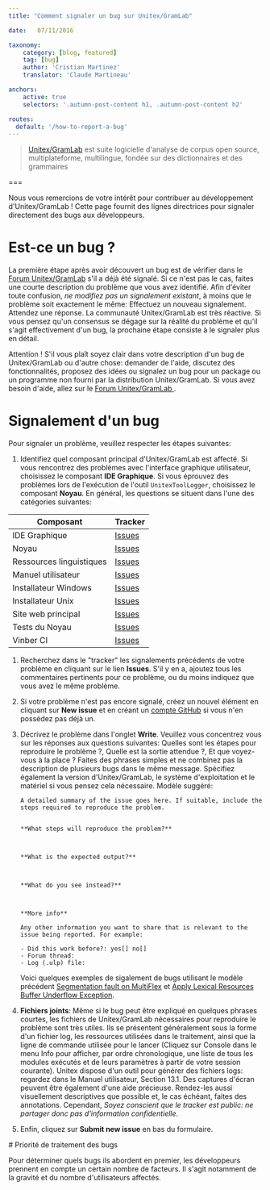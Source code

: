 ```yaml
---
title: "Comment signaler un bug sur Unitex/GramLab"

date:   07/11/2016

taxonomy:
    category: [blog, featured]
    tag: [bug]
    author: 'Cristian Martinez'
    translator: 'Claude Martineau'

anchors:
    active: true
    selectors: '.autumn-post-content h1, .autumn-post-content h2'

routes:
  default: '/how-to-report-a-bug'
---
```


> [Unitex/GramLab](/) est suite logicielle d'analyse de corpus open source, multiplateforme, multilingue, fondée sur des dictionnaires et des grammaires

===

Nous vous remercions de votre intérêt pour contribuer au développement d'Unitex/GramLab ! Cette page fournit des lignes directrices pour signaler directement des bugs aux développeurs.

# Est-ce un bug ?

La première étape après avoir découvert un bug est de vérifier dans le [Forum Unitex/GramLab](http://forum.unitexgramlab.org?target=_blank) s'il a déjà été signalé. Si ce n'est pas le cas, faites une courte description du problème que vous avez identifié. Afin d'éviter toute confusion, *ne modifiez pas un signalement existant*, à moins que le problème soit exactement le même: Effectuez un nouveau signalement. Attendez une réponse. La communauté Unitex/GramLab est très réactive. Si vous pensez qu'un consensus se dégage sur la réalité du problème et qu'il s'agit effectivement d'un bug, la prochaine étape consiste à le signaler plus en détail.

Attention ! S'il vous plaît soyez clair dans votre description d'un bug de Unitex/GramLab ou d'autre chose: demander de l'aide, discutez des fonctionnalités, proposez des idées ou signalez un bug pour un package ou un programme non fourni par la distribution Unitex/GramLab. Si vous avez besoin d'aide, allez sur le [Forum Unitex/GramLab ](http://forum.unitexgramlab.org?target=_blank).

# Signalement d'un bug

Pour signaler un problème, veuillez respecter les étapes suivantes:

1. Identifiez quel composant principal d'Unitex/GramLab est affecté. Si vous rencontrez des problèmes avec l'interface graphique utilisateur, choisissez le composant **IDE Graphique**. Si vous éprouvez des problèmes lors de l'exécution de l'outil `UnitexToolLogger`, choisissez le composant **Noyau**. En général, les questions se situent dans l'une des catégories suivantes:

| Composant                | Tracker                                                                        |
|--------------------------|--------------------------------------------------------------------------------|
| IDE Graphique            | [Issues](https://github.com/UnitexGramLab/gramlab-ide/issues)                  |
| Noyau                    | [Issues](https://github.com/UnitexGramLab/unitex-core/issues)                  |
| Ressources linguistiques | [Issues](https://github.com/UnitexGramLab/lingua/issues)                       |
| Manuel utilisateur       | [Issues](https://github.com/UnitexGramLab/unitex-doc-usermanual/issues)        |
| Installateur Windows     | [Issues](https://github.com/UnitexGramLab/unitex-packaging-windows/issues)     |
| Installateur Unix        | [Issues](https://github.com/UnitexGramLab/unitex-packaging-unix/issues)        |
| Site web principal       | [Issues](https://github.com/UnitexGramLab/unitexgramlab-org/issues)            |
| Tests du Noyau           | [Issues](https://github.com/UnitexGramLab/unitex-core-tests/issues)            |
| Vinber CI                | [Issues](https://github.com/UnitexGramLab/vinber-backend/issues)               |

1. Recherchez dans le "tracker" les signalements précédents de votre problème en cliquant sur le lien **Issues**. 
S'il y en a, ajoutez tous les commentaires pertinents pour ce problème, ou du moins indiquez que vous avez le même problème.

1. Si votre problème n'est pas encore signalé, créez un nouvel élément en cliquant sur **New issue** et en créant un [compte GitHub](https://github.com/join?target=_blank) si vous n'en possédez pas déjà un.

1. Décrivez le problème dans l'onglet **Write**. Veuillez vous concentrez vous sur les réponses aux questions suivantes: Quelles sont les étapes pour reproduire le problème ?, Quelle est la sortie attendue ?, Et que voyez-vous à la place ? Faites des phrases simples et ne combinez pas la  description de plusieurs bugs dans le même message. Spécifiez également la version d'Unitex/GramLab, le système d'exploitation et le matériel si vous pensez cela nécessaire. Modèle suggéré:


    ```
    A detailed summary of the issue goes here. If suitable, include the steps required to reproduce the problem.
    
    
    **What steps will reproduce the problem?**

    

    **What is the expected output?**



    **What do you see instead?**



    **More info**
    
    Any other information you want to share that is relevant to the issue being reported. For example:
    
    - Did this work before?: yes[] no[]
    - Forum thread:
    - Log (.ulp) file:

    ```
    
    Voici quelques exemples de sigalement de bugs utilisant le modèle précédent [Segmentation fault on MultiFlex](https://github.com/UnitexGramLab/unitex-core/issues/1) et [Apply Lexical Resources Buffer Underflow Exception](https://github.com/UnitexGramLab/gramlab-ide/issues/10).  

1. **Fichiers joints**: Même si le bug peut être expliqué en quelques phrases courtes, les fichiers de Unitex/GramLab nécessaires pour reproduire le problème sont très utiles. Ils se présentent généralement sous la forme d'un fichier log, les ressources utilisées dans le traitement, ainsi que la ligne de commande utilisée pour le lancer (Cliquez sur Console dans le menu Info pour afficher, par ordre chronologique, une liste de tous les modules exécutés et de leurs paramètres à partir de votre session courante). Unitex dispose d'un outil pour générer des fichiers logs: regardez dans le Manuel utilisateur, Section 13.1. Des captures d'écran peuvent être également d'une aide précieuse. Rendez-les aussi visuellement descriptives que possible et, le cas échéant, faites des annotations. Cependant, *Soyez conscient que le tracker est public: ne partager donc pas d'information confidentielle*.

1. Enfin, cliquez sur **Submit new issue** en bas du formulaire.

# Priorité de traitement des bugs

Pour déterminer quels bugs ils abordent en premier, les développeurs prennent en compte un certain nombre de facteurs. Il s'agit notamment de la gravité et du nombre d'utilisateurs affectés.
